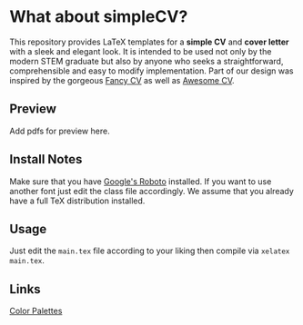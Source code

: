 # What about simpleCV?
This repository provides LaTeX templates for a **simple CV** and **cover letter** with a sleek and
elegant look. It is intended to be used not only by the modern STEM graduate but also by anyone who
seeks a straightforward, comprehensible and easy to modify implementation. Part of our design was
inspired by the gorgeous [Fancy CV](https://www.sharelatex.com/templates/cv-or-resume/fancy-cv) as
well as [Awesome CV](https://github.com/posquit0/Awesome-CV).

## Preview
Add pdfs for preview here.

## Install Notes
Make sure that you have [Google's Roboto](https://github.com/google/roboto) installed. If you want
to use another font just edit the class file accordingly. We assume that you already have a full TeX
distribution installed.

## Usage
Just edit the `main.tex` file according to your liking then compile via `xelatex main.tex`.

## Links
[Color Palettes](https://coolors.co/)
